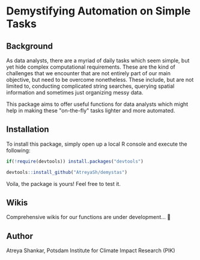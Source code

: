 # Demystifying Automation on Simple Tasks

## Background

As data analysts, there are a myriad of daily tasks which seem simple, but yet hide complex computational requirements. These are the kind of challenges that we encounter that are not entirely part of our main objective, but need to be overcome nonetheless. These include, but are not limited to, conducting complicated string searches, querying spatial information and sometimes just organizing messy data.

This package aims to offer useful functions for data analysts which might help in making these "on-the-fly" tasks lighter and more automated.

## Installation

To install this package, simply open up a local R console and execute the following:

```r
if(!require(devtools)) install.packages("devtools")

devtools::install_github("AtreyaSh/demystas")
```

Voila, the package is yours! Feel free to test it.

## Wikis

Comprehensive wikis for our functions are under development... :snail:

## Author

Atreya Shankar, Potsdam Institute for Climate Impact Research (PIK)
